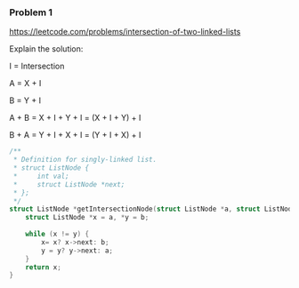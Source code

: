 ### Problem 1

https://leetcode.com/problems/intersection-of-two-linked-lists

Explain the solution:

I = Intersection

A = X + I

B = Y + I

A + B = X + I + Y + I = (X + I + Y) + I

B + A = Y + I + X + I = (Y + I + X) + I

```C
/**
 * Definition for singly-linked list.
 * struct ListNode {
 *     int val;
 *     struct ListNode *next;
 * };
 */
struct ListNode *getIntersectionNode(struct ListNode *a, struct ListNode *b) {
    struct ListNode *x = a, *y = b;
    
    while (x != y) {
        x= x? x->next: b;
        y = y? y->next: a;
    }
    return x;
}

```
